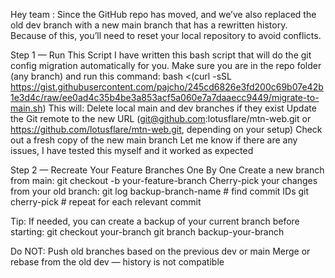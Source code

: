 Hey team :
Since the GitHub repo has moved, and we’ve also replaced the old dev branch with a new main branch that has a rewritten history.
Because of this, you’ll need to reset your local repository to avoid conflicts.

Step 1 — Run This Script
I have written this bash script that will do the git config migration automatically for you. Make sure you are in the repo folder (any branch) and run this command:
bash <(curl -sSL https://gist.githubusercontent.com/pajcho/245cd6826e3fd200c69b07e42b1e3d4c/raw/ee0ad4c35b4be3a853acf5a060e7a7daaecc9449/migrate-to-main.sh)
This will:
Delete local main and dev branches if they exist
Update the Git remote to the new URL (git@github.com:lotusflare/mtn-web.git or https://github.com/lotusflare/mtn-web.git, depending on your setup)
Check out a fresh copy of the new main branch
Let me know if there are any issues, I have tested this myself and it worked as expected

Step 2 — Recreate Your Feature Branches One By One
Create a new branch from main:
git checkout -b your-feature-branch
Cherry-pick your changes from your old branch:
git log backup-branch-name     # find commit IDs
git cherry-pick <commit-id>    # repeat for each relevant commit

Tip: If needed, you can create a backup of your current branch before starting:
git checkout your-branch
git branch backup-your-branch

Do NOT:
Push old branches based on the previous dev or main
Merge or rebase from the old dev — history is not compatible